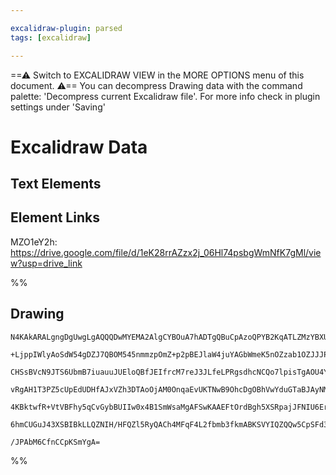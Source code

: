 ```yaml
---

excalidraw-plugin: parsed
tags: [excalidraw]

---
```

==⚠  Switch to EXCALIDRAW VIEW in the MORE OPTIONS menu of this document. ⚠== You can decompress Drawing data with the command palette: 'Decompress current Excalidraw file'. For more info check in plugin settings under 'Saving'



# Excalidraw Data

## Text Elements
## Element Links
MZO1eY2h: https://drive.google.com/file/d/1eK28rrAZzx2j_06Hl74psbgWmNfK7gMl/view?usp=drive_link

%%
## Drawing
```compressed-json
N4KAkARALgngDgUwgLgAQQQDwMYEMA2AlgCYBOuA7hADTgQBuCpAzoQPYB2KqATLZMzYBXUtiRoIACyhQ4zZAHoFAc0JRJQgEYA6bGwC2CgF7N6hbEcK4OCtptbErHALRY8RMpWdx8Q1TdIEfARcZgRmBShcZQUebQAObQBmGjoghH0EDihmbgBtcDBQMBKIEm4IAFkALQB5AEYEAE0eSVSSyFhECozNBGJiXE1g9tLMbmcAVgAWRIB2Sf5SmAn6

+LjppIWlyAoSdW54gDZJ7QBOM545nmmzpOmZ+p2pBEJlaW4juYAGbWmeK5nOZzab1OZJJJPQqQazKEZob7PZhQUhsADWCAAwmx8GxSBUAMSNYlIZ6aXDYNHKVFCDjEbG4/ESFHWZhwXCBbKjSAAM0I+HwAGVYPD0IIPNyIMjURiAOr7NpoPjQqUo9EIYUwUVSnHlZ4094ccK5NBQjoQNjs7BqFam76IlXU4RwACSxBNqDyAF1njzyJk3dwOEIBc9

CHSsBVcN9JTS6UbmB7iuauuJUEloQBfJEIfrcM7reJ3JLfeLPRgsdhcNCQo7lpisTgAOU4Ym4PCBN2m03BYeYABF0lA82geQQwmThHSAKLBTLZD3e55COCDYfEbhg6bfSb274nSaTMsqogcNEVaSyeRKMiERjaZRsNhwhC6AwKPnBBTEBRgngAIXiJp/wABTmIQhB4UgAAkACUYAAKWIAArAA1NhoNIAAZZDlGqECzmcepZRiMwEAoAB+IQ2QAXl

vRgAH1T3PZ5cUpEdUDHfAJxVZh3DTAoOjAM0OnqaEvUKTNwB9OhcDgOBhVwYduGTaBJAyNMICId4oFGBhCHI/8KSpON6RxPFCR5KzrL07ARE5KAXWHfRhRlLFzKZdAiQQElbPsrJHOcozKSdWkzMZCoWQ4NkOQCvzSAcpyMgAMX5IURU08U9UKCA7ISgKkpctU5QVdslly/zskK1z1U1bUso3cq8sS5zYOEQ1jU3JrKsCjJaitG1N3tbr8qq5zks

4KBktwfR+VtVBFhy5qCvGybBUIIw0x4B1SmWsaMgAFSwKAAEFtOrdBgh5XSRpajJFNIU6ErYCh1NwDc0GDUMlp6wrpzpE7ntekIPvQDlUSoW6VoyQGIYO+BNNMvS+NRAUAA1Pg7bQ1n+SYjnieIITOfdypRnF8CaQ4eCObHbniSYwTWXcSZyown30FSVXoAghDTX54lBJIvkkqH9v0NqwoTD0ICR8rqRIdbNvbHbIHl4hhQQOBuEW0o1cqNhiAQf

6hmCUGuJ43XSBIBkLLQZNIH/HFQZl5RyQACh4MFqF4L2fbmb3fkmABKSVYIQZQQw5CpSFd3APZLb2eAT3hk8DkORZ+0aoBqjF+qgKsPS+/Byr9GaEDDiMrY4ZROfNLITY4lFeeebAiC1tAm4QZ4ODL7hO+eYQoFPNNO4z0o7GQhBsByQUe7gfXDeN4YOPNrucopfPGAOp98Fr0pUwqMJgmnqtJTs5EDHh7pPpDYuTzYdizfHNfzXwUJTpPred6DW

/JPAbM6CfnCCpKSmYgA=
```
%%